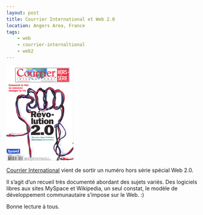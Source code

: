 ```yaml
---
layout: post
title: Courrier International et Web 2.0
location: Angers Area, France
tags:
    - web
    - courrier-internaltional
    - web2
---
```

<img src="/assets/images/blog/Couvertures/CourrierInter/CourrierInternationalHorsSerieWeb2.0.jpg" alt="" /><br />

<a href="http://www.courrierinternational.com">Courrier International</a> vient de sortir un numéro hors série spécial Web 2.0.

Il s’agit d’un recueil très documenté abordant des sujets variés. Des logiciels libres aux sites MySpace et Wikipedia, un seul constat, le modèle de développement communautaire s’impose sur le Web. :)

Bonne lecture à tous.

